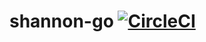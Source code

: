 # shannon-go [![CircleCI](https://circleci.com/gh/chfanghr/shannon-go.svg?style=svg)](https://circleci.com/gh/chfanghr/shannon-go)
